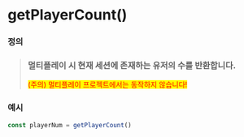 # getPlayerCount()

### 정의

> ### 멀티플레이 시 현재 세션에 존재하는 유저의 수를 반환합니다.
>
> <mark style="color:red;">(주의) 멀티플레이 프로젝트에서는 동작하지 않습니다!</mark>



### 예시

```javascript
const playerNum = getPlayerCount()
```
